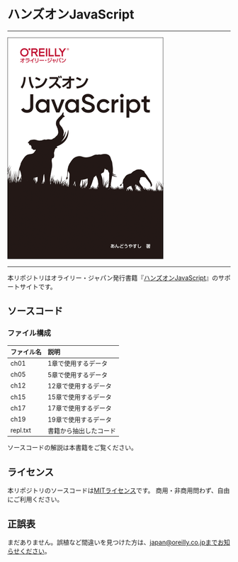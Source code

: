 # ハンズオンJavaScript

---

![表紙](hands-on-javascript.png)

---

本リポジトリはオライリー・ジャパン発行書籍『[ハンズオンJavaScript](https://www.oreilly.co.jp/books/9784873119229/)』のサポートサイトです。

## ソースコード

### ファイル構成

|ファイル名 |説明                   |
|:--        |:--                    |
|ch01       |1章で使用するデータ    |
|ch05       |5章で使用するデータ    |
|ch12       |12章で使用するデータ   |
|ch15       |15章で使用するデータ   |
|ch17       |17章で使用するデータ   |
|ch19       |19章で使用するデータ   |
|repl.txt   |書籍から抽出したコード |

ソースコードの解説は本書籍をご覧ください。

## ライセンス
本リポジトリのソースコードは[MITライセンス](http://www.opensource.org/licenses/MIT)です。
商用・非商用問わず、自由にご利用ください。

## 正誤表

まだありません。誤植など間違いを見つけた方は、japan@oreilly.co.jpまでお知らせください。
